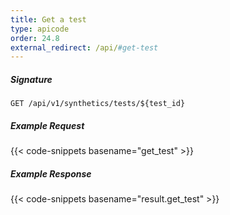 ```yaml
---
title: Get a test
type: apicode
order: 24.8
external_redirect: /api/#get-test
---
```


##### Signature
`GET /api/v1/synthetics/tests/${test_id}`

##### Example Request

{{< code-snippets basename="get_test" >}}

##### Example Response

{{< code-snippets basename="result.get_test" >}}
